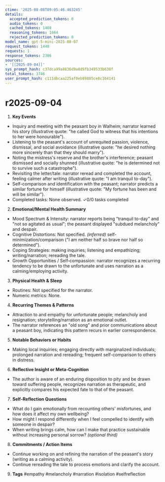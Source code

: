 ```yaml
---
ctime: '2025-08-08T09:05:46.463245'
details:
  accepted_prediction_tokens: 0
  audio_tokens: 0
  cached_tokens: 1408
  reasoning_tokens: 1664
  rejected_prediction_tokens: 0
model_name: gpt-5-mini-2025-08-07
request_tokens: 1440
requests: 1
response_tokens: 2306
sources:
- '[[2025-09-04]]'
sys_prompt_hash: c37dca99a8836d9a8d9fb349533b638f
total_tokens: 3746
user_prompt_hash: c111dbcaa225af0eb89885ce8c164141
---
```

# r2025-09-04

1. **Key Events**
- Inquiry and meeting with the peasant boy in Walheim; narrator learned his story (illustrative quote: "he called God to witness that his intentions to her were honourable").
- Listening to the peasant's account of unrequited passion, violence, dismissal, and social avoidance (illustrative quote: "he desired nothing more sincerely than that they should marry").
- Noting the mistress's reserve and the brother's interference; peasant dismissed and socially shunned (illustrative quote: "he is determined not to survive such a catastrophe").
- Revisiting the letter/tale: narrator reread and completed the account, feeling calmer after writing (illustrative quote: "I am tranquil to-day").
- Self-comparison and identification with the peasant; narrator predicts a similar fortune for himself (illustrative quote: "My fortune has been and will be similar").
- Completed tasks: None observed.
✓0/0 tasks completed

2. **Emotional/Mental Health Summary**
- Mood Spectrum & Intensity: narrator reports being "tranquil to-day" and "not so agitated as usual"; the peasant displayed "subdued melancholy" and despair.  
- Cognitive Distortions: Not specified. *(inferred)* self-minimization/comparison ("I am neither half so brave nor half so determined").
- Coping Strategies: making inquiries; listening and empathizing; writing/narration; rereading the tale.
- Growth Opportunities / Self‑compassion: narrator recognizes a recurring tendency to be drawn to the unfortunate and uses narration as a calming/employing activity.

3. **Physical Health & Sleep**
- Routines: Not specified for the narrator.
- Numeric metrics: None.

4. **Recurring Themes & Patterns**
- Attraction to and empathy for unfortunate people; melancholy and resignation; storytelling/narration as an emotional outlet.
- The narrator references an "old song" and prior communications about a peasant boy, indicating this pattern recurs in earlier correspondence.

5. **Notable Behaviors or Habits**
- Making local inquiries; engaging directly with marginalized individuals; prolonged narration and rereading; frequent self-comparison to others in distress.

6. **Reflective Insight or Meta‑Cognition**
- The author is aware of an enduring disposition to pity and be drawn toward suffering people, recognizes narration as therapeutic, and explicitly compares his expected fate to that of the peasant.

7. **Self‑Reflection Questions**
- What do I gain emotionally from recounting others' misfortunes, and how does it affect my own wellbeing?
- How might I respond differently when I feel compelled to identify with someone in despair?
- When writing brings calm, how can I make that practice sustainable without increasing personal sorrow? *(optional third)*

8. **Commitments / Action Items**
- Continue working on and refining the narration of the peasant's story (writing as a calming activity).
- Continue rereading the tale to process emotions and clarify the account.

9. **Tags**
#empathy #melancholy #narration #isolation #selfreflection